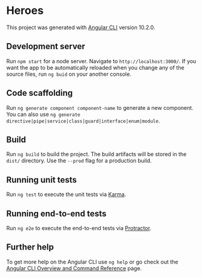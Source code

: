 # Heroes

This project was generated with [Angular CLI](https://github.com/angular/angular-cli) version 10.2.0.

## Development server

Run `npm start` for a node server. Navigate to `http://localhost:3000/`. If you want the app to be automatically reloaded when you change any of the source files, run `ng buid` on your another console.

## Code scaffolding

Run `ng generate component component-name` to generate a new component. You can also use `ng generate directive|pipe|service|class|guard|interface|enum|module`.

## Build

Run `ng build` to build the project. The build artifacts will be stored in the `dist/` directory. Use the `--prod` flag for a production build.

## Running unit tests

Run `ng test` to execute the unit tests via [Karma](https://karma-runner.github.io).

## Running end-to-end tests

Run `ng e2e` to execute the end-to-end tests via [Protractor](http://www.protractortest.org/).

## Further help

To get more help on the Angular CLI use `ng help` or go check out the [Angular CLI Overview and Command Reference](https://angular.io/cli) page.

